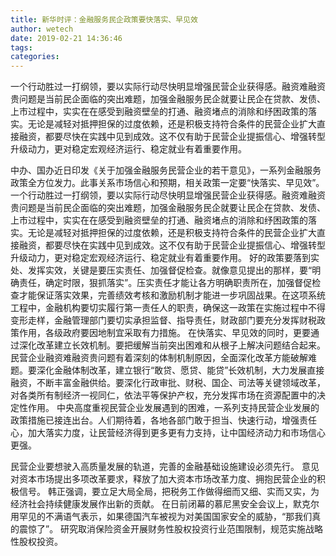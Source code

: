 ```yaml
---
title: 新华时评：金融服务民企政策要快落实、早见效
author: wetech
date: 2019-02-21 14:36:46
tags: 
categories: 
---
```

一个行动胜过一打纲领，要以实际行动尽快明显增强民营企业获得感。融资难融资贵问题是当前民企面临的突出难题，加强金融服务民企就要让民企在贷款、发债、上市过程中，实实在在感受到融资壁垒的打通、融资堵点的消除和纾困政策的落实。无论是减轻对抵押担保的过度依赖，还是积极支持符合条件的民营企业扩大直接融资，都要尽快在实践中见到成效。这不仅有助于民营企业提振信心、增强转型升级动力，更对稳定宏观经济运行、稳定就业有着重要作用。
<!-- more -->
中办、国办近日印发《关于加强金融服务民营企业的若干意见》，一系列金融服务政策全方位发力。此事关系市场信心和预期，相关政策一定要“快落实、早见效”。
一个行动胜过一打纲领，要以实际行动尽快明显增强民营企业获得感。融资难融资贵问题是当前民企面临的突出难题，加强金融服务民企就要让民企在贷款、发债、上市过程中，实实在在感受到融资壁垒的打通、融资堵点的消除和纾困政策的落实。无论是减轻对抵押担保的过度依赖，还是积极支持符合条件的民营企业扩大直接融资，都要尽快在实践中见到成效。这不仅有助于民营企业提振信心、增强转型升级动力，更对稳定宏观经济运行、稳定就业有着重要作用。
好的政策要落到实处、发挥实效，关键是要压实责任、加强督促检查。就像意见提出的那样，要“明确责任，确定时限，狠抓落实”。压实责任才能让各方明确职责所在，加强督促检查才能保证落实效果，完善绩效考核和激励机制才能进一步巩固战果。在这项系统工程中，金融机构要切实履行第一责任人的职责，确保这一政策在实施过程中不得变形走样，金融管理部门要切实承担监督、指导责任，财政部门要充分发挥财税政策作用，各级政府要因地制宜采取有力措施。
在快落实、早见效的同时，更要通过深化改革建立长效机制。要把缓解当前突出困难和从根子上解决问题结合起来。民营企业融资难融资贵问题有着深刻的体制机制原因，全面深化改革方能破解难题。要深化金融体制改革，建立银行“敢贷、愿贷、能贷”长效机制，大力发展直接融资，不断丰富金融供给。要深化行政审批、财税、国企、司法等关键领域改革，对各类所有制经济一视同仁，依法平等保护产权，充分发挥市场在资源配置中的决定性作用。
中央高度重视民营企业发展遇到的困难，一系列支持民营企业发展的政策措施已接连出台。人们期待着，各地各部门敢于担当、快速行动，增强责任心，加大落实力度，让民营经济得到更多更有力支持，让中国经济动力和市场信心更强。
 
 
民营企业要想驶入高质量发展的轨道，完善的金融基础设施建设必须先行。
意见对资本市场提出多项改革要求，释放了加大资本市场改革力度、拥抱民营企业的积极信号。
韩正强调，要立足大局全局，把税务工作做得细而又细、实而又实，为经济社会持续健康发展作出新的贡献。
在日前闭幕的慕尼黑安全会议上，默克尔用罕见的不满语气表示，如果德国汽车被视为对美国国家安全的威胁，“那我们真的震惊了”。
研究取消保险资金开展财务性股权投资行业范围限制，规范实施战略性股权投资。
